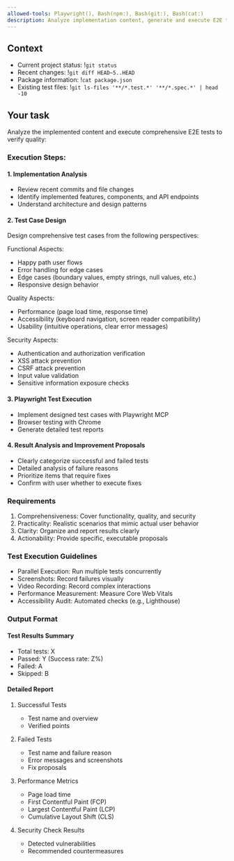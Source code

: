```yaml
---
allowed-tools: Playwright(), Bash(npm:), Bash(git:), Bash(cat:)
description: Analyze implementation content, generate and execute E2E test cases, and verify quality
---
```


## Context
- Current project status: !`git status`
- Recent changes: !`git diff HEAD~5..HEAD`
- Package information: !`cat package.json`
- Existing test files: !`git ls-files '**/*.test.*' '**/*.spec.*' | head -10`

## Your task
Analyze the implemented content and execute comprehensive E2E tests to verify quality:

### Execution Steps:

#### 1. Implementation Analysis
- Review recent commits and file changes
- Identify implemented features, components, and API endpoints
- Understand architecture and design patterns

#### 2. Test Case Design
Design comprehensive test cases from the following perspectives:

Functional Aspects:
- Happy path user flows
- Error handling for edge cases
- Edge cases (boundary values, empty strings, null values, etc.)
- Responsive design behavior

Quality Aspects:
- Performance (page load time, response time)
- Accessibility (keyboard navigation, screen reader compatibility)
- Usability (intuitive operations, clear error messages)

Security Aspects:
- Authentication and authorization verification
- XSS attack prevention
- CSRF attack prevention
- Input value validation
- Sensitive information exposure checks

#### 3. Playwright Test Execution
- Implement designed test cases with Playwright MCP
- Browser testing with Chrome
- Generate detailed test reports

#### 4. Result Analysis and Improvement Proposals
- Clearly categorize successful and failed tests
- Detailed analysis of failure reasons
- Prioritize items that require fixes
- Confirm with user whether to execute fixes

### Requirements
1. Comprehensiveness: Cover functionality, quality, and security
2. Practicality: Realistic scenarios that mimic actual user behavior
3. Clarity: Organize and report results clearly
4. Actionability: Provide specific, executable proposals

### Test Execution Guidelines
- Parallel Execution: Run multiple tests concurrently
- Screenshots: Record failures visually
- Video Recording: Record complex interactions
- Performance Measurement: Measure Core Web Vitals
- Accessibility Audit: Automated checks (e.g., Lighthouse)

### Output Format

#### Test Results Summary
- Total tests: X
- Passed: Y (Success rate: Z%)
- Failed: A
- Skipped: B

#### Detailed Report
1. Successful Tests
   - Test name and overview
   - Verified points

2. Failed Tests
   - Test name and failure reason
   - Error messages and screenshots
   - Fix proposals

3. Performance Metrics
   - Page load time
   - First Contentful Paint (FCP)
   - Largest Contentful Paint (LCP)
   - Cumulative Layout Shift (CLS)

4. Security Check Results
   - Detected vulnerabilities
   - Recommended countermeasures